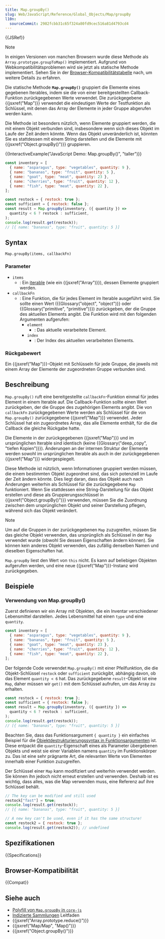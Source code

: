 ```yaml
---
title: Map.groupBy()
slug: Web/JavaScript/Reference/Global_Objects/Map/groupBy
l10n:
  sourceCommit: 2982fcbb31c65f324a80fd9cec516a81d4793cd4
---
```


{{JSRef}}

> [!NOTE]
> In einigen Versionen von manchen Browsern wurde diese Methode als `Array.prototype.groupToMap()` implementiert. Aufgrund von Webkompatibilitätsproblemen wird sie jetzt als statische Methode implementiert. Sehen Sie in der [Browser-Kompatibilitätstabelle](#browser-kompatibilität) nach, um weitere Details zu erfahren.

Die statische Methode **`Map.groupBy()`** gruppiert die Elemente eines gegebenen Iterables, indem sie die von einer bereitgestellten Callback-Funktion zurückgegebenen Werte verwendet. Die zurückgegebene {{jsxref("Map")}} verwendet die eindeutigen Werte der Testfunktion als Schlüssel, mit denen das Array der Elemente in jeder Gruppe abgerufen werden kann.

Die Methode ist besonders nützlich, wenn Elemente gruppiert werden, die mit einem Objekt verbunden sind, insbesondere wenn sich dieses Objekt im Laufe der Zeit ändern könnte. Wenn das Objekt unveränderlich ist, könnten Sie es stattdessen mit einem String darstellen und die Elemente mit {{jsxref("Object.groupBy()")}} gruppieren.

{{InteractiveExample("JavaScript Demo: Map.groupBy()", "taller")}}

```js interactive-example
const inventory = [
  { name: "asparagus", type: "vegetables", quantity: 9 },
  { name: "bananas", type: "fruit", quantity: 5 },
  { name: "goat", type: "meat", quantity: 23 },
  { name: "cherries", type: "fruit", quantity: 12 },
  { name: "fish", type: "meat", quantity: 22 },
];

const restock = { restock: true };
const sufficient = { restock: false };
const result = Map.groupBy(inventory, ({ quantity }) =>
  quantity < 6 ? restock : sufficient,
);
console.log(result.get(restock));
// [{ name: "bananas", type: "fruit", quantity: 5 }]
```

## Syntax

```js-nolint
Map.groupBy(items, callbackFn)
```

### Parameter

- `items`
  - : Ein [iterable](/de/docs/Web/JavaScript/Reference/Iteration_protocols#the_iterable_protocol) (wie ein {{jsxref("Array")}}), dessen Elemente gruppiert werden.
- `callbackFn`
  - : Eine Funktion, die für jedes Element im Iterable ausgeführt wird. Sie sollte einen Wert ({{Glossary("object", "object")}} oder {{Glossary("primitive", "primitive")}}) zurückgeben, der die Gruppe des aktuellen Elements angibt. Die Funktion wird mit den folgenden Argumenten aufgerufen:
    - `element`
      - : Das aktuelle verarbeitete Element.
    - `index`
      - : Der Index des aktuellen verarbeiteten Elements.

### Rückgabewert

Ein {{jsxref("Map")}}-Objekt mit Schlüsseln für jede Gruppe, die jeweils mit einem Array der Elemente der zugeordneten Gruppe verbunden sind.

## Beschreibung

`Map.groupBy()` ruft eine bereitgestellte `callbackFn`-Funktion einmal für jedes Element in einem Iterable auf. Die Callback-Funktion sollte einen Wert zurückgeben, der die Gruppe des zugehörigen Elements angibt. Die von `callbackFn` zurückgegebenen Werte werden als Schlüssel für die von `Map.groupBy()` zurückgegebene {{jsxref("Map")}} verwendet. Jeder Schlüssel hat ein zugeordnetes Array, das alle Elemente enthält, für die die Callback die gleiche Rückgabe hatte.

Die Elemente in der zurückgegebenen {{jsxref("Map")}} und im ursprünglichen Iterable sind identisch (keine {{Glossary("deep_copy", "tiefen Kopien")}}). Änderungen an der internen Struktur der Elemente werden sowohl im ursprünglichen Iterable als auch in der zurückgegebenen {{jsxref("Map")}} widergespiegelt.

Diese Methode ist nützlich, wenn Informationen gruppiert werden müssen, die einem bestimmten Objekt zugeordnet sind, das sich potenziell im Laufe der Zeit ändern könnte. Dies liegt daran, dass das Objekt auch nach Änderungen weiterhin als Schlüssel für die zurückgegebene `Map` funktioniert. Wenn Sie stattdessen eine String-Darstellung für das Objekt erstellen und diese als Gruppierungsschlüssel in {{jsxref("Object.groupBy()")}} verwenden, müssen Sie die Zuordnung zwischen dem ursprünglichen Objekt und seiner Darstellung pflegen, während sich das Objekt verändert.

> [!NOTE]
> Um auf die Gruppen in der zurückgegebenen `Map` zuzugreifen, müssen Sie das gleiche Objekt verwenden, das ursprünglich als Schlüssel in der `Map` verwendet wurde (obwohl Sie dessen Eigenschaften ändern können). Sie können kein anderes Objekt verwenden, das zufällig denselben Namen und dieselben Eigenschaften hat.

`Map.groupBy` liest den Wert von `this` nicht. Es kann auf beliebigen Objekten aufgerufen werden, und eine neue {{jsxref("Map")}}-Instanz wird zurückgegeben.

## Beispiele

### Verwendung von Map.groupBy()

Zuerst definieren wir ein Array mit Objekten, die ein Inventar verschiedener Lebensmittel darstellen. Jedes Lebensmittel hat einen `type` und eine `quantity`.

```js
const inventory = [
  { name: "asparagus", type: "vegetables", quantity: 9 },
  { name: "bananas", type: "fruit", quantity: 5 },
  { name: "goat", type: "meat", quantity: 23 },
  { name: "cherries", type: "fruit", quantity: 12 },
  { name: "fish", type: "meat", quantity: 22 },
];
```

Der folgende Code verwendet `Map.groupBy()` mit einer Pfeilfunktion, die die Objekt-Schlüssel `restock` oder `sufficient` zurückgibt, abhängig davon, ob das Element `quantity < 6` hat. Das zurückgegebene `result`-Objekt ist eine `Map`, daher müssen wir `get()` mit dem Schlüssel aufrufen, um das Array zu erhalten.

```js
const restock = { restock: true };
const sufficient = { restock: false };
const result = Map.groupBy(inventory, ({ quantity }) =>
  quantity < 6 ? restock : sufficient,
);
console.log(result.get(restock));
// [{ name: "bananas", type: "fruit", quantity: 5 }]
```

Beachten Sie, dass das Funktionsargument `{ quantity }` ein einfaches Beispiel für die [Objektdestrukturierungssyntax in Funktionsargumenten](/de/docs/Web/JavaScript/Reference/Operators/Destructuring_assignment#unpacking_properties_from_objects_passed_as_a_function_parameter) ist. Diese entpackt die `quantity`-Eigenschaft eines als Parameter übergebenen Objekts und weist sie einer Variablen namens `quantity` im Funktionskörper zu. Das ist eine sehr prägnante Art, die relevanten Werte von Elementen innerhalb einer Funktion zuzugreifen.

Der Schlüssel einer `Map` kann modifiziert und weiterhin verwendet werden. Sie können ihn jedoch nicht erneut erstellen und verwenden. Deshalb ist es wichtig, dass alles, was die Map verwenden muss, eine Referenz auf ihre Schlüssel behält.

```js
// The key can be modified and still used
restock["fast"] = true;
console.log(result.get(restock));
// [{ name: "bananas", type: "fruit", quantity: 5 }]

// A new key can't be used, even if it has the same structure!
const restock2 = { restock: true };
console.log(result.get(restock2)); // undefined
```

## Spezifikationen

{{Specifications}}

## Browser-Kompatibilität

{{Compat}}

## Siehe auch

- [Polyfill von `Map.groupBy` in `core-js`](https://github.com/zloirock/core-js#array-grouping)
- [Indizierte Sammlungen](/de/docs/Web/JavaScript/Guide/Indexed_collections) Leitfaden
- {{jsxref("Array.prototype.reduce()")}}
- {{jsxref("Map/Map", "Map()")}}
- {{jsxref("Object.groupBy()")}}

